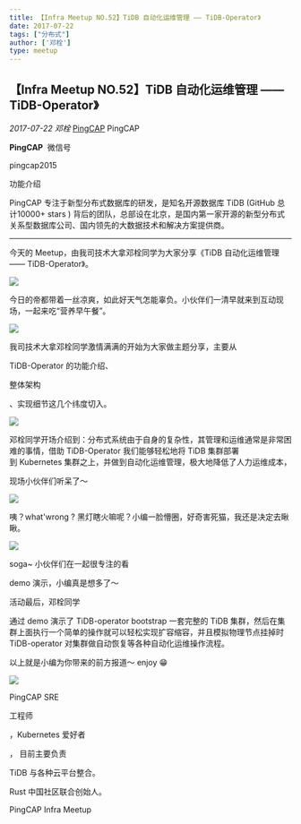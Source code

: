 ```yaml
---
title: 【Infra Meetup NO.52】TiDB 自动化运维管理 —— TiDB-Operator》
date: 2017-07-22
tags: ["分布式"]
author: ['邓栓']
type: meetup
---
```


## 【Infra Meetup NO.52】TiDB 自动化运维管理 —— TiDB-Operator》

*2017-07-22* *邓栓* [PingCAP](##)
PingCAP

**PingCAP** ![]()
微信号

pingcap2015

功能介绍

PingCAP 专注于新型分布式数据库的研发，是知名开源数据库 TiDB (GitHub 总计10000+ stars ) 背后的团队，总部设在北京，是国内第一家开源的新型分布式关系型数据库公司、国内领先的大数据技术和解决方案提供商。

** **

今天的 Meetup，由我司技术大拿邓栓同学为大家分享《TiDB 自动化运维管理 —— TiDB-Operator》。

![](./media/meetup-91ff2d7094ed80004f4ea08859e50c4e.jpeg)

今日的帝都带着一丝凉爽，如此好天气怎能辜负。小伙伴们一清早就来到互动现场，一起来吃“营养早午餐”。

![](./media/meetup-895c8fad189cf5a54186e48d6b25c4e3.jpeg)

我司技术大拿邓栓同学激情满满的开始为大家做主题分享，主要从

TiDB-Operator 的功能介绍、

整体架构

、实现细节这几个纬度切入。

![](./media/meetup-b6617fc9c5edbd42cc7256801029dcfd.jpeg)

邓栓同学开场介绍到：分布式系统由于自身的复杂性，其管理和运维通常是非常困难的事情，借助 TiDB-Operator 我们能够轻松地将 TiDB 集群部署到 Kubernetes 集群之上，并做到自动化运维管理，极大地降低了人力运维成本，

现场小伙伴们听呆了～

![](./media/meetup-ce5f36e3e72e8600f71caceafb10843b.jpeg)

咦？what'wrong ? 黑灯瞎火嘛呢？小编一脸懵圈，好奇害死猫，我还是决定去瞅瞅。

![](./media/meetup-c628bf616f833abb58f69ce9eccbf131.jpeg)

soga~ 小伙伴们在一起很专注的看

demo 演示，小编真是想多了～

活动最后，邓栓同学

通过 demo 演示了 TiDB-operator bootstrap 一套完整的 TiDB 集群，然后在集群上面执行一个简单的操作就可以轻松实现扩容缩容，并且模拟物理节点挂掉时 TiDB-operator 对集群做自动恢复等各种自动化运维操作流程。

以上就是小编为你带来的前方报道～ enjoy 😁

![](./media/meetup-e25f6be57ad83a237c6ee3899f65e75c.png)

PingCAP SRE

工程师

，Kubernetes
爱好者

，
目前主要负责

TiDB
与各种云平台整合。

Rust
中国社区联合创始人。

PingCAP Infra Meetup

